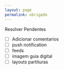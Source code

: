 ```yaml
---
layout: page
permalink: obrigado
---
```


 
Resolver Pendentes


- [ ] Adicionar comentarios
- [ ] push notification
- [ ] feeds
- [ ] imagem guia digital
- [ ] layouts partituras